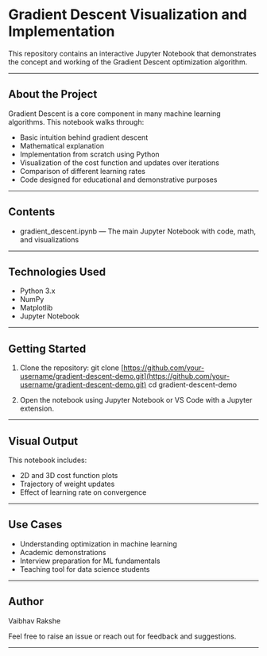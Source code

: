 # Gradient Descent Visualization and Implementation

This repository contains an interactive Jupyter Notebook that demonstrates the concept and working of the Gradient Descent optimization algorithm.

---

## About the Project

Gradient Descent is a core component in many machine learning algorithms. This notebook walks through:

* Basic intuition behind gradient descent
* Mathematical explanation
* Implementation from scratch using Python
* Visualization of the cost function and updates over iterations
* Comparison of different learning rates
* Code designed for educational and demonstrative purposes

---

## Contents

* gradient\_descent.ipynb — The main Jupyter Notebook with code, math, and visualizations

---

## Technologies Used

* Python 3.x
* NumPy
* Matplotlib
* Jupyter Notebook

---

## Getting Started

1. Clone the repository:
   git clone [https://github.com/your-username/gradient-descent-demo.git](https://github.com/your-username/gradient-descent-demo.git)
   cd gradient-descent-demo

2. Open the notebook using Jupyter Notebook or VS Code with a Jupyter extension.

---

## Visual Output

This notebook includes:

* 2D and 3D cost function plots
* Trajectory of weight updates
* Effect of learning rate on convergence

---

## Use Cases

* Understanding optimization in machine learning
* Academic demonstrations
* Interview preparation for ML fundamentals
* Teaching tool for data science students

---

## Author

Vaibhav Rakshe

Feel free to raise an issue or reach out for feedback and suggestions.

---
